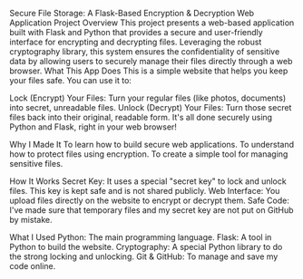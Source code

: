 Secure File Storage: A Flask-Based Encryption & Decryption Web Application
Project Overview
This project presents a web-based application built with Flask and Python that provides a secure and user-friendly interface for encrypting and decrypting files. Leveraging the robust cryptography library, this system ensures the confidentiality of sensitive data by allowing users to securely manage their files directly through a web browser.
What This App Does
This is a simple website that helps you keep your files safe. You can use it to:

Lock (Encrypt) Your Files: Turn your regular files (like photos, documents) into secret, unreadable files.
Unlock (Decrypt) Your Files: Turn those secret files back into their original, readable form.
It's all done securely using Python and Flask, right in your web browser!

Why I Made It
To learn how to build secure web applications.
To understand how to protect files using encryption.
To create a simple tool for managing sensitive files.

How It Works
Secret Key: It uses a special "secret key" to lock and unlock files. This key is kept safe and is not shared publicly.
Web Interface: You upload files directly on the website to encrypt or decrypt them.
Safe Code: I've made sure that temporary files and my secret key are not put on GitHub by mistake.

What I Used
Python: The main programming language.
Flask: A tool in Python to build the website.
Cryptography: A special Python library to do the strong locking and unlocking.
Git & GitHub: To manage and save my code online.



